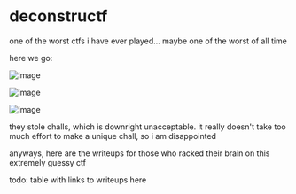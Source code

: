 # deconstructf

one of the worst ctfs i have ever played... maybe one of the worst of all time

here we go:

![image](https://github.com/quasar098/ctf-writeups/assets/70716985/e35b471f-847b-469a-9a8b-e9aae2ad1cb2)

![image](https://github.com/quasar098/ctf-writeups/assets/70716985/51cc605a-9ed6-446a-8b3c-73d282047946)

![image](https://github.com/quasar098/ctf-writeups/assets/70716985/ce52c835-d48a-4c2d-ad29-3d44938c2df0)

they stole challs, which is downright unacceptable. it really doesn't take too much effort to make a unique chall, so i am disappointed

anyways, here are the writeups for those who racked their brain on this extremely guessy ctf

todo: table with links to writeups here
